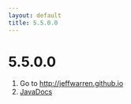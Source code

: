 ```yaml
---
layout: default
title: 5.5.0.0
---
```

# 5.5.0.0

1. Go to http://jeffwarren.github.io
2. [JavaDocs](/JavaDocs/5.5.0.0/javadoc/index.html)

